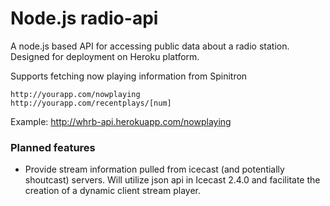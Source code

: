 Node.js radio-api
=========

A node.js based API for accessing public data about a radio station.
Designed for deployment on Heroku platform.

Supports fetching now playing information from Spinitron
```
http://yourapp.com/nowplaying
http://yourapp.com/recentplays/[num]
```
Example: http://whrb-api.herokuapp.com/nowplaying

### Planned features
- Provide stream information pulled from icecast (and potentially shoutcast) servers. Will utilize json api in Icecast 2.4.0 and facilitate the creation of a dynamic client stream player.
